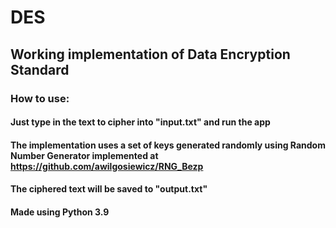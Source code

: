 # DES
## Working implementation of Data Encryption Standard
### How to use:
#### Just type in the text to cipher into "input.txt" and run the app 
#### The implementation uses a set of keys generated randomly using Random Number Generator implemented at https://github.com/awilgosiewicz/RNG_Bezp
#### The ciphered text will be saved to "output.txt"

#### Made using Python 3.9
